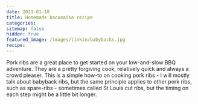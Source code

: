 ```yaml
---
date: 2021-01-18
title: Homemade baconaise recipe
categories:
sitemap: false
hidden: true
featured_image: /images/linkin/babybacks.jpg
recipe:
---
```


Pork ribs are a great place to get started on your low-and-slow BBQ adventure. They are a pretty forgiving cook, relatively quick and always a crowd pleaser. This is a simple how-to on cooking pork ribs - I will mostly talk about babyback ribs, but the same principle applies to other pork ribs, such as spare-ribs - sometimes called St Louis cut ribs, but the timing on each step might be a little bit longer.
